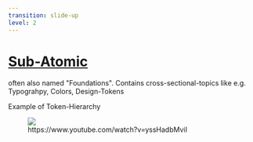 ```yaml
---
transition: slide-up
level: 2
---
```


# [Sub-Atomic](https://designtokenscourse.com/)

often also named "Foundations". Contains cross-sectional-topics like e.g. Typograhpy, Colors, Design-Tokens

Example of Token-Hierarchy

<figure>
  <img src="/structure/token-hierarchy.png"/>
  <figcaption>https://www.youtube.com/watch?v=yssHadbMviI</figcaption>
</figure>

<style>
  figure {
    width: 65%
  }
</style>